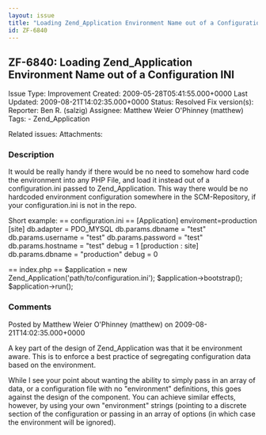 ```yaml
---
layout: issue
title: "Loading Zend_Application Environment Name out of a Configuration INI"
id: ZF-6840
---
```


ZF-6840: Loading Zend\_Application Environment Name out of a Configuration INI
------------------------------------------------------------------------------

 Issue Type: Improvement Created: 2009-05-28T05:41:55.000+0000 Last Updated: 2009-08-21T14:02:35.000+0000 Status: Resolved Fix version(s): 
 Reporter:  Ben R. (salzig)  Assignee:  Matthew Weier O'Phinney (matthew)  Tags: - Zend\_Application
 
 Related issues: 
 Attachments: 
### Description

It would be really handy if there would be no need to somehow hard code the environment into any PHP File, and load it instead out of a configuration.ini passed to Zend\_Application. This way there would be no hardcoded environment configuration somewhere in the SCM-Repository, if your configuration.ini is not in the repo.

Short example: == configuration.ini == [Application] enviroment=production [site] db.adapter = PDO\_MYSQL db.params.dbname = "test" db.params.username = "test" db.params.password = "test" db.params.hostname = "test" debug = 1 [production : site] db.params.dbname = "production" debug = 0

== index.php == $application = new Zend\_Application('path/to/configuration.ini'); $application->bootstrap(); $application->run();

 

 

### Comments

Posted by Matthew Weier O'Phinney (matthew) on 2009-08-21T14:02:35.000+0000

A key part of the design of Zend\_Application was that it be environment aware. This is to enforce a best practice of segregating configuration data based on the environment.

While I see your point about wanting the ability to simply pass in an array of data, or a configuration file with no "environment" definitions, this goes against the design of the component. You can achieve similar effects, however, by using your own "environment" strings (pointing to a discrete section of the configuration or passing in an array of options (in which case the environment will be ignored).

 

 